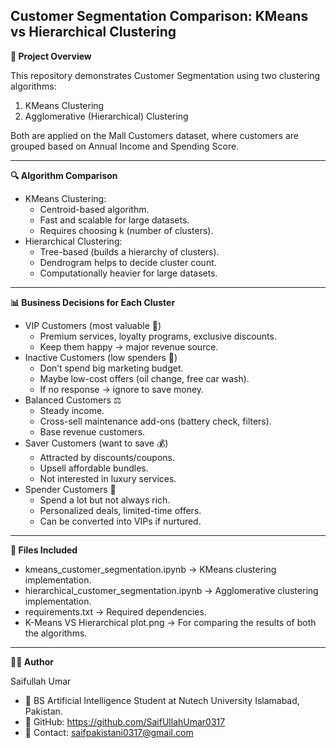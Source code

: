 ## Customer Segmentation Comparison: KMeans vs Hierarchical Clustering

**📌 Project Overview**

This repository demonstrates Customer Segmentation using two clustering
algorithms:
1. KMeans Clustering
2. Agglomerative (Hierarchical) Clustering

Both are applied on the Mall Customers dataset, where customers are
grouped based on Annual Income and Spending Score.

------------------------------------------------------------------------

**🔍 Algorithm Comparison**

-   KMeans Clustering:
    -   Centroid-based algorithm.
    -   Fast and scalable for large datasets.
    -   Requires choosing k (number of clusters).
-   Hierarchical Clustering:
    -   Tree-based (builds a hierarchy of clusters).
    -   Dendrogram helps to decide cluster count.
    -   Computationally heavier for large datasets.

------------------------------------------------------------------------

**📊 Business Decisions for Each Cluster**

-   VIP Customers (most valuable 💎)
    -   Premium services, loyalty programs, exclusive discounts.
    -   Keep them happy → major revenue source.
-   Inactive Customers (low spenders 🚫)
    -   Don’t spend big marketing budget.
    -   Maybe low-cost offers (oil change, free car wash).
    -   If no response → ignore to save money.
-   Balanced Customers ⚖️
    -   Steady income.
    -   Cross-sell maintenance add-ons (battery check, filters).
    -   Base revenue customers.
-   Saver Customers (want to save 💰)
    -   Attracted by discounts/coupons.
    -   Upsell affordable bundles.
    -   Not interested in luxury services.
-   Spender Customers 🛒
    -   Spend a lot but not always rich.
    -   Personalized deals, limited-time offers.
    -   Can be converted into VIPs if nurtured.

------------------------------------------------------------------------

**📂 Files Included**

-   kmeans_customer_segmentation.ipynb → KMeans clustering
    implementation.
-   hierarchical_customer_segmentation.ipynb → Agglomerative clustering
    implementation.
-   requirements.txt → Required dependencies.
-   K-Means VS Hierarchical plot.png →  For comparing the results of both the algorithms.
------------------------------------------------------------------------

**👨‍💻 Author**

Saifullah Umar
- 📍 BS Artificial Intelligence Student at Nutech University Islamabad, Pakistan.
- 🔗 GitHub: https://github.com/SaifUllahUmar0317
- 📧 Contact: saifpakistani0317@gmail.com

